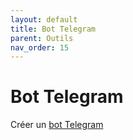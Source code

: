 ```yaml
---
layout: default
title: Bot Telegram
parent: Outils
nav_order: 15
---
```


# Bot Telegram
Créer un [bot Telegram](https://manybot.io/)